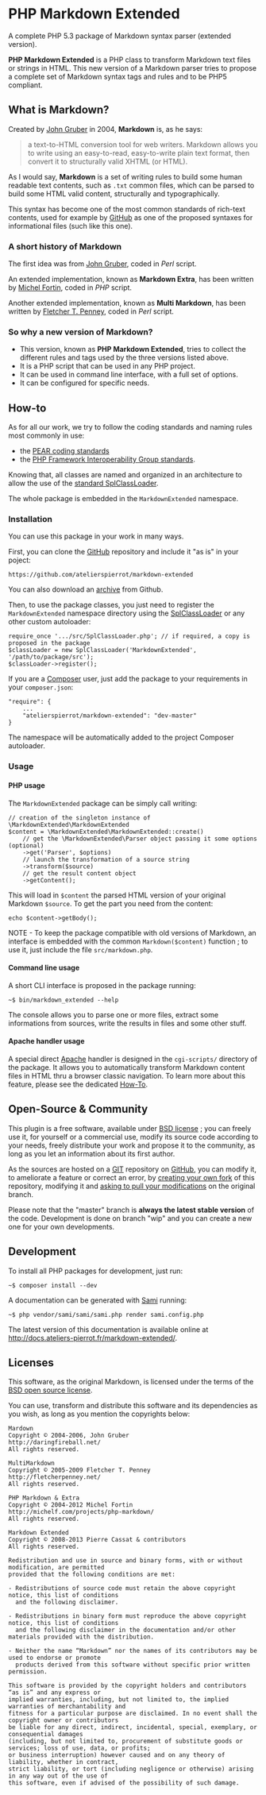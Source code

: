 PHP Markdown Extended
=====================

A complete PHP 5.3 package of Markdown syntax parser (extended version).

**PHP Markdown Extended** is a PHP class to transform Markdown text files or strings in HTML.
This new version of a Markdown parser tries to propose a complete set of Markdown syntax tags
and rules and to be PHP5 compliant.


## What is Markdown?

Created by [John Gruber](http://daringfireball.net/projects/markdown/) in 2004, **Markdown** is,
as he says:

>    a text-to-HTML conversion tool for web writers. Markdown allows you 
>    to write using an easy-to-read, easy-to-write plain text format, then convert it 
>    to structurally valid XHTML (or HTML).

As I would say, **Markdown** is a set of writing rules to build some human readable text contents,
such as `.txt` common files, which can be parsed to build some HTML valid content, structurally
and typographically.

This syntax has become one of the most common standards of rich-text contents, used for
example by [GitHub](http://github.com) as one of the proposed syntaxes for informational
files (such like this one).


### A short history of Markdown

The first idea was from [John Gruber](http://daringfireball.net/), coded in *Perl* script.

An extended implementation, known as **Markdown Extra**, has been written by [Michel Fortin](http://michelf.com/),
coded in *PHP* script.

Another extended implementation, known as **Multi Markdown**, has been written by 
[Fletcher T. Penney](http://fletcherpenney.net/), coded in *Perl* script.


### So why a new version of Markdown?

-   This version, known as **PHP Markdown Extended**, tries to collect the different rules
    and tags used by the three versions listed above.
-   It is a PHP script that can be used in any PHP project.
-   It can be used in command line interface, with a full set of options.
-   It can be configured for specific needs.


## How-to

As for all our work, we try to follow the coding standards and naming rules most commonly in use:

-   the [PEAR coding standards](http://pear.php.net/manual/en/standards.php)
-   the [PHP Framework Interoperability Group standards](https://github.com/php-fig/fig-standards).

Knowing that, all classes are named and organized in an architecture to allow the use of the
[standard SplClassLoader](https://gist.github.com/jwage/221634).

The whole package is embedded in the `MarkdownExtended` namespace.


### Installation

You can use this package in your work in many ways.

First, you can clone the [GitHub](https://github.com/atelierspierrot/markdown-extended) repository
and include it "as is" in your poject:

    https://github.com/atelierspierrot/markdown-extended

You can also download an [archive](https://github.com/atelierspierrot/markdown-extended/downloads)
from Github.

Then, to use the package classes, you just need to register the `MarkdownExtended` namespace directory
using the [SplClassLoader](https://gist.github.com/jwage/221634) or any other custom autoloader:

    require_once '.../src/SplClassLoader.php'; // if required, a copy is proposed in the package
    $classLoader = new SplClassLoader('MarkdownExtended', '/path/to/package/src');
    $classLoader->register();

If you are a [Composer](http://getcomposer.org/) user, just add the package to your requirements
in your `composer.json`:

    "require": {
        ...
        "atelierspierrot/markdown-extended": "dev-master"
    }

The namespace will be automatically added to the project Composer autoloader.


### Usage

#### PHP usage

The `MarkdownExtended` package can be simply call writing:

    // creation of the singleton instance of \MarkdownExtended\MarkdownExtended
    $content = \MarkdownExtended\MarkdownExtended::create()
        // get the \MarkdownExtended\Parser object passing it some options (optional)
        ->get('Parser', $options)
        // launch the transformation of a source string
        ->transform($source)
        // get the result content object
        ->getContent();

This will load in `$content` the parsed HTML version of your original Markdown `$source`.
To get the part you need from the content:

    echo $content->getBody();

NOTE - To keep the package compatible with old versions of Markdown, an interface is 
embedded with the common `Markdown($content)` function ; to use it, just include the file
`src/markdown.php`.

#### Command line usage

A short CLI interface is proposed in the package running:

    ~$ bin/markdown_extended --help

The console allows you to parse one or more files, extract some informations from sources,
write the results in files and some other stuff.

#### Apache handler usage

A special direct [Apache](http://www.apache.org/) handler is designed in the `cgi-scripts/`
directory of the package. It allows you to automatically transform Markdown content files
in HTML thru a browser classic navigation. To learn more about this feature, please see the
dedicated [How-To](cgi-scripts/HOWTO.md).


## Open-Source & Community

This plugin is a free software, available under [BSD license](http://en.wikipedia.org/wiki/BSD_licenses) ; 
you can freely use it, for yourself or a commercial use, modify its source code according to your needs, 
freely distribute your work and propose it to the community, as long as you let an information about its first author.

As the sources are hosted on a [GIT](http://git-scm.com/) repository on [GitHub](https://github.com/atelierspierrot/markdown-extended),
you can modify it, to ameliorate a feature or correct an error, by [creating your own fork](https://help.github.com/articles/fork-a-repo)
of this repository, modifying it and [asking to pull your modifications](https://github.com/atelierspierrot/markdown-extended/pulls) on
the original branch.

Please note that the "master" branch is **always the latest stable version** of the code. 
Development is done on branch "wip" and you can create a new one for your own developments.


## Development

To install all PHP packages for development, just run:

    ~$ composer install --dev

A documentation can be generated with [Sami](https://github.com/fabpot/Sami) running:

    ~$ php vendor/sami/sami/sami.php render sami.config.php

The latest version of this documentation is available online at <http://docs.ateliers-pierrot.fr/markdown-extended/>.


## Licenses

This software, as the original Markdown, is licensed under the terms of the
[BSD open source license](http://en.wikipedia.org/wiki/BSD_licenses).

You can use, transform and distribute this software and its dependencies as you wish, as
long as you mention the copyrights below:

    Mardown
    Copyright © 2004-2006, John Gruber
    http://daringfireball.net/
    All rights reserved.

    MultiMarkdown
    Copyright © 2005-2009 Fletcher T. Penney
    http://fletcherpenney.net/
    All rights reserved.

    PHP Markdown & Extra
    Copyright © 2004-2012 Michel Fortin
    http://michelf.com/projects/php-markdown/
    All rights reserved.

    Markdown Extended
    Copyright © 2008-2013 Pierre Cassat & contributors
    All rights reserved.

    Redistribution and use in source and binary forms, with or without modification, are permitted 
    provided that the following conditions are met:

    - Redistributions of source code must retain the above copyright notice, this list of conditions 
      and the following disclaimer.

    - Redistributions in binary form must reproduce the above copyright notice, this list of conditions 
      and the following disclaimer in the documentation and/or other materials provided with the distribution.

    - Neither the name “Markdown” nor the names of its contributors may be used to endorse or promote 
      products derived from this software without specific prior written permission.

    This software is provided by the copyright holders and contributors “as is” and any express or 
    implied warranties, including, but not limited to, the implied warranties of merchantability and 
    fitness for a particular purpose are disclaimed. In no event shall the copyright owner or contributors 
    be liable for any direct, indirect, incidental, special, exemplary, or consequential damages 
    (including, but not limited to, procurement of substitute goods or services; loss of use, data, or profits; 
    or business interruption) however caused and on any theory of liability, whether in contract, 
    strict liability, or tort (including negligence or otherwise) arising in any way out of the use of 
    this software, even if advised of the possibility of such damage.
